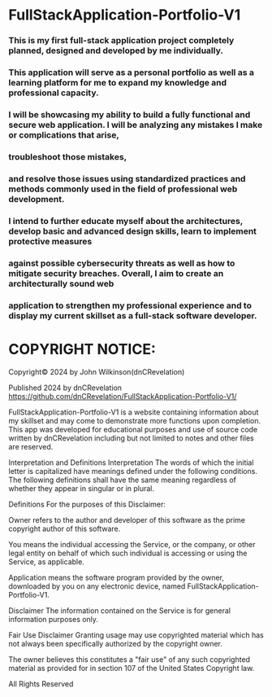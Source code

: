 # FullStackApplication-Portfolio-V1

### This is my first full-stack application project completely planned, designed and developed by me individually.
### This application will serve as a personal portfolio as well as a learning platform for me to expand my knowledge and professional capacity.
### I will be showcasing my ability to build a fully functional and secure web application. I will be analyzing any mistakes I make or complications that arise, 
### troubleshoot those mistakes, 
### and resolve those issues using standardized practices and methods commonly used in the field of professional web development.
### I intend to further educate myself about the architectures, develop basic and advanced design skills, learn to implement protective measures 
### against possible cybersecurity threats as well as how to mitigate security breaches. Overall, I aim to create an architecturally sound web 
### application to strengthen my professional experience and to display my current skillset as a full-stack software developer.


# COPYRIGHT NOTICE: #

Copyright© 2024 by John Wilkinson(dnCRevelation)

Published 2024 by dnCRevelation https://github.com/dnCRevelation/FullStackApplication-Portfolio-V1/

FullStackApplication-Portfolio-V1 is a website containing information about my skillset and may come to demonstrate more functions upon completion. This app was developed for educational purposes and use of source code written by dnCRevelation including but not limited to notes and other files are reserved. 


Interpretation and Definitions
Interpretation
The words of which the initial letter is capitalized have meanings defined under the following conditions. The following definitions shall have the same meaning regardless of whether they appear in singular or in plural.

Definitions
For the purposes of this Disclaimer:

Owner refers to the author and developer of this software as the prime copyright author of this software.

You means the individual accessing the Service, or the company, or other legal entity on behalf of which such individual is accessing or using the Service, as applicable.

Application means the software program provided by the owner, downloaded by you on any electronic device, named FullStackApplication-Portfolio-V1.

Disclaimer
The information contained on the Service is for general information purposes only.

Fair Use Disclaimer
Granting usage may use copyrighted material which has not always been specifically authorized by the copyright owner. 

The owner believes this constitutes a "fair use" of any such copyrighted material as provided for in section 107 of the United States Copyright law.

All Rights Reserved

